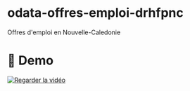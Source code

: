 # odata-offres-emploi-drhfpnc

Offres d'emploi en Nouvelle-Caledonie

# 🍿 Demo

[![Regarder la vidéo](https://img.youtube.com/vi/iQvkgF9IWlE/hqdefault.jpg)](https://youtu.be/iQvkgF9IWlE)

